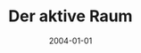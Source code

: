 ---
abstract: ''
authors:
- Galina Paskaleva
date: '2004-01-01'
featured: false
links:
- name: Publik
  url: https://publik.tuwien.ac.at/showentry.php?ID=153874&lang=1
publication_types:
- '7'
publishDate: '2004-01-01'
title: Der aktive Raum
url_pdf: ''
---